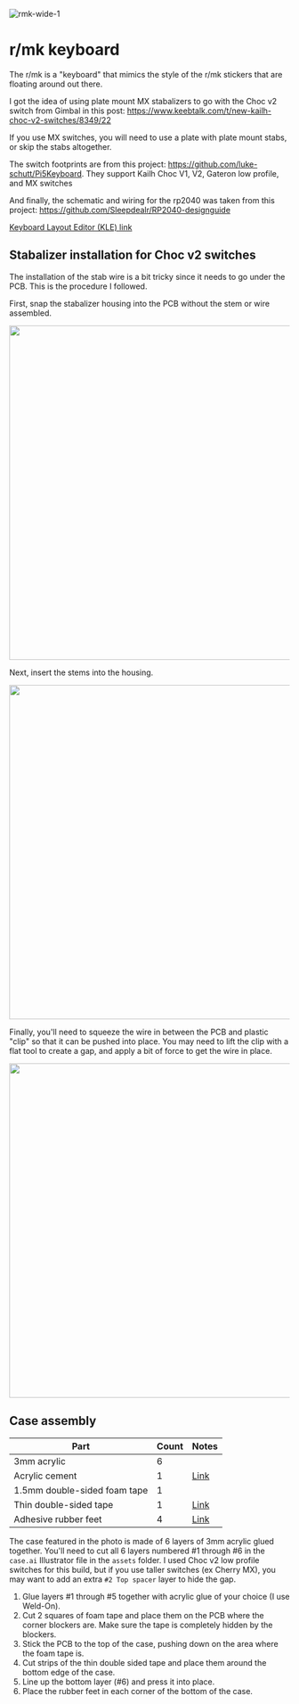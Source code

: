 
![rmk-wide-1](https://i.imgur.com/qOqRzdE.jpg)

# r/mk keyboard

The r/mk is a "keyboard" that mimics the style of the r/mk stickers that are floating around out there.

I got the idea of using plate mount MX stabalizers to go with the Choc v2 switch from Gimbal in this post:
https://www.keebtalk.com/t/new-kailh-choc-v2-switches/8349/22

If you use MX switches, you will need to use a plate with plate mount stabs, or skip the stabs altogether.

The switch footprints are from this project: https://github.com/luke-schutt/Pi5Keyboard. They support Kailh Choc V1, V2, Gateron low profile, and MX switches

And finally, the schematic and wiring for the rp2040 was taken from this project: https://github.com/Sleepdealr/RP2040-designguide

[Keyboard Layout Editor (KLE) link](http://www.keyboard-layout-editor.com/#/gists/66ec27985efc342d9c4acf2d43243eb4)

## Stabalizer installation for Choc v2 switches

The installation of the stab wire is a bit tricky since it needs to go under the PCB.  This is the procedure I followed.

First, snap the stabalizer housing into the PCB without the stem or wire assembled.

<img width="600" src="https://i.imgur.com/YW99bD5.jpg" />

Next, insert the stems into the housing.

<img width="600" src="https://i.imgur.com/I2PKMe1.jpg" />

Finally, you'll need to squeeze the wire in between the PCB and plastic "clip" so that it can be pushed into place.  You may need to lift the clip with a flat tool to create a gap, and apply a bit of force to get the wire in place.

<img width="600" src="https://i.imgur.com/EMYdYsk.jpg" />

## Case assembly

| Part                        | Count | Notes |
|-----------------------------|-------|-------|
| 3mm acrylic                 | 6     |
| Acrylic cement              | 1     | [Link](https://a.co/d/a8NEyjm)
| 1.5mm double-sided foam tape| 1     |
| Thin double-sided tape      | 1     | [Link](https://a.co/d/aWlYKNr)
| Adhesive rubber feet        | 4     | [Link](https://www.etsy.com/listing/1327182543/vath-self-adhesive-silicone-rubber-feet)

The case featured in the photo is made of 6 layers of 3mm acrylic glued together.  You'll need to cut all 6 layers numbered #1 through #6 in the `case.ai` Illustrator file in the `assets` folder.  I used Choc v2 low profile switches for this build, but if you use taller switches (ex Cherry MX), you may want to add an extra `#2 Top spacer` layer to hide the gap.

1) Glue layers #1 through #5 together with acrylic glue of your choice (I use Weld-On).  
2) Cut 2 squares of foam tape and place them on the PCB where the corner blockers are.  Make sure the tape is completely hidden by the blockers.
3) Stick the PCB to the top of the case, pushing down on the area where the foam tape is.
4) Cut strips of the thin double sided tape and place them around the bottom edge of the case.
5) Line up the bottom layer (#6) and press it into place.
6) Place the rubber feet in each corner of the bottom of the case.
